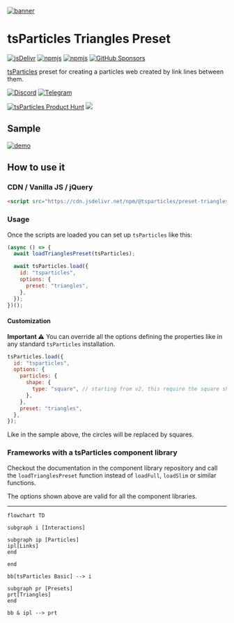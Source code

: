 [![banner](https://particles.js.org/images/banner3.png)](https://particles.js.org)

# tsParticles Triangles Preset

[![jsDelivr](https://data.jsdelivr.com/v1/package/npm/@tsparticles/preset-triangles/badge)](https://www.jsdelivr.com/package/npm/@tsparticles/preset-triangles) [![npmjs](https://badge.fury.io/js/@tsparticles/preset-links.svg)](https://www.npmjs.com/package/@tsparticles/preset-links) [![npmjs](https://img.shields.io/npm/dt/@tsparticles/preset-triangles)](https://www.npmjs.com/package/@tsparticles/preset-triangles) [![GitHub Sponsors](https://img.shields.io/github/sponsors/matteobruni)](https://github.com/sponsors/matteobruni)

[tsParticles](https://github.com/tsparticles/tsparticles) preset for creating a particles web created by link lines
between them.

[![Discord](https://particles.js.org/images/discord.png)](https://discord.gg/hACwv45Hme) [![Telegram](https://particles.js.org/images/telegram.png)](https://t.me/tsparticles)

[![tsParticles Product Hunt](https://api.producthunt.com/widgets/embed-image/v1/featured.svg?post_id=186113&theme=light)](https://www.producthunt.com/posts/tsparticles?utm_source=badge-featured&utm_medium=badge&utm_souce=badge-tsparticles") <a href="https://www.buymeacoffee.com/matteobruni"><img src="https://img.buymeacoffee.com/button-api/?text=Buy me a beer&emoji=🍺&slug=matteobruni&button_colour=5F7FFF&font_colour=ffffff&font_family=Arial&outline_colour=000000&coffee_colour=FFDD00"></a>

## Sample

[![demo](https://raw.githubusercontent.com/tsparticles/tsparticles/main/presets/triangles/images/sample.png)](https://particles.js.org/samples/presets/triangles)

## How to use it

### CDN / Vanilla JS / jQuery

```html
<script src="https://cdn.jsdelivr.net/npm/@tsparticles/preset-triangles@3/tsparticles.preset.triangles.bundle.min.js"></script>
```

### Usage

Once the scripts are loaded you can set up `tsParticles` like this:

```javascript
(async () => {
  await loadTrianglesPreset(tsParticles);

  await tsParticles.load({
    id: "tsparticles",
    options: {
      preset: "triangles",
    },
  });
})();
```

#### Customization

**Important ⚠️**
You can override all the options defining the properties like in any standard `tsParticles` installation.

```javascript
tsParticles.load({
  id: "tsparticles",
  options: {
    particles: {
      shape: {
        type: "square", // starting from v2, this require the square shape script
      },
    },
    preset: "triangles",
  },
});
```

Like in the sample above, the circles will be replaced by squares.

### Frameworks with a tsParticles component library

Checkout the documentation in the component library repository and call the `loadTrianglesPreset` function instead
of `loadFull`, `loadSlim` or similar functions.

The options shown above are valid for all the component libraries.

---

```mermaid
flowchart TD

subgraph i [Interactions]

subgraph ip [Particles]
ipl[Links]
end

end

bb[tsParticles Basic] --> i

subgraph pr [Presets]
prt[Triangles]
end

bb & ipl --> prt
```
